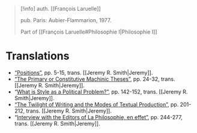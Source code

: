 >[!info]
>auth. [[François Laruelle]]
>
>pub. Paris: Aubier-Flammarion, 1977.
>
>Part of [[François Laruelle#Philosophie I|Philosophie I]]
# Translations

* [“Positions”](https://endemictheory.wordpress.com/2021/01/29/translation-of-francois-laruelle-positions-from-le-declin-de-lecriture/), pp. 5-15, trans. [[Jeremy R. Smith|Jeremy]].
* [“The Primary or Constitutive Machinic Theses”](https://endemictheory.wordpress.com/2023/04/08/translation-of-francois-laruelle-the-primary-or-constitutive-machinic-theses-from-le-declin-de-lecriture-1977/), pp. 24-32, trans. [[Jeremy R. Smith|Jeremy]].
* “[What is Style as a Political Problem?”](https://endemictheory.wordpress.com/2021/10/13/translation-of-francois-laruelle-what-is-style-as-a-political-problem-from-le-declin-de-lecriture-1977/), pp. 142-152, trans. [[Jeremy R. Smith|Jeremy]].  
* [“The Twilight of Writing and the Modes of Textual Production”](https://endemictheory.wordpress.com/2023/01/06/translation-of-francois-laruelle-the-twilight-of-writing-and-the-modes-of-textual-production-from-le-declin-de-lecriture-1977/), pp. 201-212, trans. [[Jeremy R. Smith|Jeremy]].  
* “[Interview with the Editors of La Philosophie, en effet”](https://endemictheory.wordpress.com/2022/01/03/translation-of-francois-laruelle-interview-with-the-editors-of-la-philosophie-en-effet-from-le-declin-de-lecriture-1977/?fbclid=IwAR1w3fbwmXrj1PuXUDTVCLx9h1bx0VwbZ90eY0zo8G4JJ8Dz-7osV3i1wQM), pp. 244-277, trans. [[Jeremy R. Smith|Jeremy]].